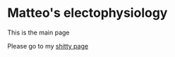 # Matteo's electophysiology

This is the main page

Please go to my [shitty page]

[shitty page]:yetanother
